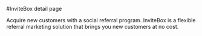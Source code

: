 #InviteBox detail page

Acquire new customers with a social referral program. InviteBox is a flexible referral marketing solution that brings you new customers at no cost.